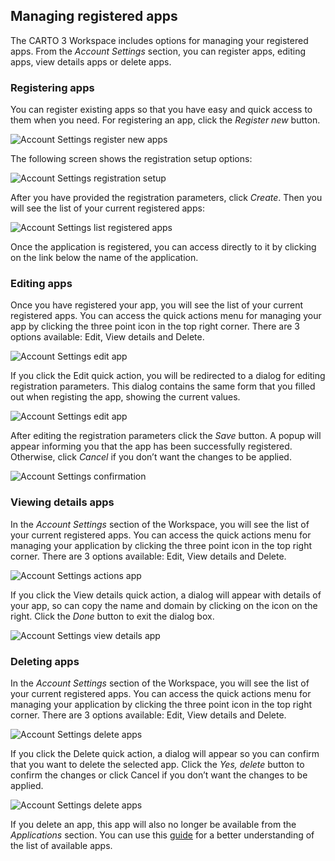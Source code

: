 ## Managing registered apps

The CARTO 3 Workspace includes options for managing your registered apps. From the *Account Settings* section, you can register apps, editing apps, view details apps or delete apps.

### Registering apps

You can register existing apps so that you have easy and quick access to them when you need. For registering an app, click the *Register new* button. 

![Account Settings register new apps](/img/cloud-native-workspace/account-settings/account_settings_new_apps.png)

The following screen shows the registration setup options:

![Account Settings registration setup](/img/cloud-native-workspace/account-settings/account_settings_setup_apps.png)

After you have provided the registration parameters, click *Create*. Then you will see the list of your current registered apps:

![Account Settings list registered apps](/img/cloud-native-workspace/account-settings/account_settings_list_apps.png)

Once the application is registered, you can access directly to it by clicking on the link below the name of the application.

### Editing apps

Once you have registered your app, you will see the list of your current registered apps. You can access the quick actions menu for managing your app by clicking the three point icon in the top right corner. There are 3 options available: Edit, View details and Delete. 

![Account Settings edit app](/img/cloud-native-workspace/account-settings/account_settings_actions_apps.png)

If you click the Edit quick action, you will be redirected to a dialog for editing registration parameters. This dialog contains the same form that you filled out when registing the app, showing the current values.

![Account Settings edit app](/img/cloud-native-workspace/account-settings/account_settings_edit_apps.png)

After editing the registration parameters click the *Save* button. A popup will appear informing you that the app has been successfully registered. Otherwise, click *Cancel* if you don’t want the changes to be applied.

![Account Settings confirmation](/img/cloud-native-workspace/account-settings/account_settings_confirmation.png)

### Viewing details apps

In the *Account Settings* section of the Workspace, you will see the list of your current registered apps. You can access the quick actions menu for managing your application by clicking the three point icon in the top right corner. There are 3 options available: Edit, View details and Delete. 

![Account Settings actions app](/img/cloud-native-workspace/account-settings/account_settings_actions_apps.png)

If you click the View details quick action, a dialog will appear with details of your app, so can copy the name and domain by clicking on the icon on the right. Click the *Done* button to exit the dialog box.

![Account Settings view details app](/img/cloud-native-workspace/account-settings/account_settings_details_apps.png)

### Deleting apps

In the *Account Settings* section of the Workspace, you will see the list of your current registered apps. You can access the quick actions menu for managing your application by clicking the three point icon in the top right corner. There are 3 options available: Edit, View details and Delete. 

![Account Settings delete apps](/img/cloud-native-workspace/account-settings/account_settings_actions_apps.png)

If you click the Delete quick action, a dialog will appear so you can confirm that you want to delete the selected app. Click the *Yes, delete* button to confirm the changes or click Cancel if you don’t want the changes to be applied.

![Account Settings delete apps](/img/cloud-native-workspace/account-settings/account_settings_delete_apps.png)

If you delete an app, this app will also no longer be available from the *Applications* section. You can use this [guide](../../applications/accessing-applications) for a better understanding of the list of available apps.
